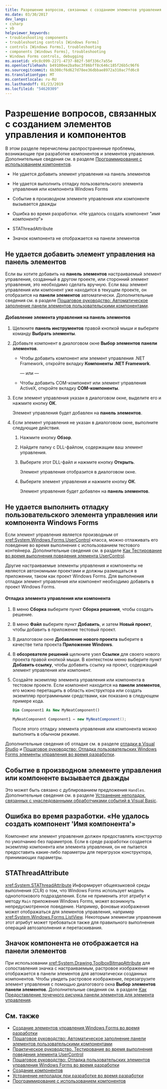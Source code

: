 ```yaml
---
title: Разрешение вопросов, связанных с созданием элементов управления и компонентов
ms.date: 03/30/2017
dev_langs:
- csharp
- vb
helpviewer_keywords:
- troubleshooting components
- troubleshooting controls [Windows Forms]
- controls [Windows Forms], troubleshooting
- components [Windows Forms], troubleshooting
- Windows Forms controls, debugging
ms.assetid: e9c8c099-2271-4737-882f-50f336c7a55e
ms.openlocfilehash: b49100ee2ba9ac3f86bff8c646c185f26b5c96f6
ms.sourcegitcommit: 6b308cf6d627d78ee36dbbae8972a310ac7fd6c8
ms.translationtype: MT
ms.contentlocale: ru-RU
ms.lasthandoff: 01/23/2019
ms.locfileid: "54620309"
---
```

# <a name="troubleshooting-control-and-component-authoring"></a>Разрешение вопросов, связанных с созданием элементов управления и компонентов
В этом разделе перечислены распространенные проблемы, возникающие при разработке компонентов и элементов управления. Дополнительные сведения см. в разделе [Программирование с использованием компонентов](https://msdn.microsoft.com/library/d4d4fcb4-e0b8-46b3-b679-7ee0026eb9e3).  
  
-   Не удается добавить элемент управления на панель элементов  
  
-   Не удается выполнить отладку пользовательского элемента управления или компонента Windows Forms  
  
-   Событие в производном элементе управления или компоненте вызывается дважды  
  
-   Ошибка во время разработки. «Не удалось создать компонент "*имя компонента*"»  
  
-   STAThreadAttribute  
  
-   Значок компонента не отображается на панели элементов  
  
## <a name="cannot-add-control-to-toolbox"></a>Не удается добавить элемент управления на панель элементов  
 Если вы хотите добавить на **панель элементов** настраиваемый элемент управления, созданный в другом проекте, или сторонний элемент управления, это необходимо сделать вручную. Если ваш элемент управления или компонент уже находится в текущем проекте, он отобразится на **панели элементов** автоматически. Дополнительные сведения см. в разделе [Пошаговое руководство: Автоматическое заполнение панели элементов пользовательскими компонентами](../../../../docs/framework/winforms/controls/walkthrough-automatically-populating-the-toolbox-with-custom-components.md).  
  
#### <a name="to-add-a-control-to-the-toolbox"></a>Добавление элемента управления на панель элементов  
  
1.  Щелкните **панель инструментов** правой кнопкой мыши и выберите команду **Выбрать элементы**.  
  
2.  Добавьте компонент в диалоговом окне **Выбор элементов панели элементов**.  
  
    -   Чтобы добавить компонент или элемент управления .NET Framework, откройте вкладку **Компоненты .NET Framework**.  
  
         — или —  
  
    -   Чтобы добавить COM-компонент или элемент управления ActiveX, откройте вкладку **COM-компоненты**.  
  
3.  Если элемент управления указан в диалоговом окне, выделите его и нажмите кнопку **ОК**.  
  
     Элемент управления будет добавлен на **панель элементов**.  
  
4.  Если элемент управления не указан в диалоговом окне, выполните следующие действия.  
  
    1.  Нажмите кнопку **Обзор**.  
  
    2.  Найдите папку с DLL-файлом, содержащим ваш элемент управления.  
  
    3.  Выберите этот DLL-файл и нажмите кнопку **Открыть**.  
  
         Элемент управления отобразится в диалоговом окне.  
  
    4.  Выберите элемент управления и нажмите кнопку **ОК**.  
  
         Элемент управления будет добавлен на **панель элементов**.  
  
## <a name="cannot-debug-the-windows-forms-user-control-or-component"></a>Не удается выполнить отладку пользовательского элемента управления или компонента Windows Forms  
 Если элемент управления является производным от <xref:System.Windows.Forms.UserControl> класса, можно отлаживать его поведение во время выполнения с использованием тестового контейнера. Дополнительные сведения см. в разделе [Как Тестирование во время выполнения поведения элемента UserControl](../../../../docs/framework/winforms/controls/how-to-test-the-run-time-behavior-of-a-usercontrol.md).  
  
 Другие настраиваемые элементы управления и компоненты не являются автономными проектами и должны размещаться в приложении, таком как проект Windows Forms. Для выполнения отладки элемент управления или компонент необходимо добавить в проект Windows Forms.  
  
#### <a name="to-debug-a-control-or-component"></a>Отладка элемента управления или компонента  
  
1.  В меню **Сборка** выберите пункт **Сборка решения**, чтобы создать решение.  
  
2.  В меню **Файл** выберите пункт **Добавить**, и затем **Новый проект**, чтобы добавить в приложение тестовый проект.  
  
3.  В диалоговом окне **Добавление нового проекта** выберите в качестве типа проекта **Приложение Windows**.  
  
4.  В **обозревателе решений** щелкните узел **Ссылки** для своего нового проекта правой кнопкой мыши. В контекстном меню выберите пункт **Добавить ссылку**, чтобы добавить ссылку на проект, содержащий элемент управления или компонент.  
  
5.  Создайте экземпляр элемента управления или компонента в тестовом проекте. Если компонент находится на **панели элементов**, его можно перетащить в область конструктора или создать экземпляр программными средствами, как показано в следующем примере кода.  
  
    ```vb  
    Dim Component1 As New MyNeatComponent()  
    ```  
  
    ```csharp  
    MyNeatComponent Component1 = new MyNeatComponent();  
    ```  
  
     После этого отладку элемента управления или компонента можно выполнить в обычном режиме.  
  
 Дополнительные сведения об отладке см. в разделе [отладки в Visual Studio](/visualstudio/debugger/debugging-in-visual-studio) и [Пошаговое руководство: Отладка пользовательских Windows Forms элементы управления во время разработки](../../../../docs/framework/winforms/controls/walkthrough-debugging-custom-windows-forms-controls-at-design-time.md).  
  
## <a name="event-is-raised-twice-in-inherited-control-or-component"></a>Событие в производном элементе управления или компоненте вызывается дважды  
 Это может быть связано с дублированием предложения `Handles`. Дополнительные сведения см. в разделе [Устранение неполадок, связанных с унаследованными обработчиками событий в Visual Basic](~/docs/visual-basic/programming-guide/language-features/events/troubleshooting-inherited-event-handlers.md).  
  
## <a name="design-time-error-failed-to-create-component-component-name"></a>Ошибка во время разработки. «Не удалось создать компонент 'Имя компонента'»  
 Компонент или элемент управления должен предоставлять конструктор по умолчанию без параметров. Если в среде разработки создается экземпляр компонента или элемента управления, он не пытается предоставить какие-либо параметры для перегрузок конструктора, принимающих параметры.  
  
## <a name="stathreadattribute"></a>STAThreadAttribute  
 <xref:System.STAThreadAttribute> Информирует общеязыковой среды выполнения (CLR) о том, что Windows Forms использует модель однопотокового подразделения. Если не применить этот атрибут к методу `Main` приложения Windows Forms, может возникнуть непредусмотренное поведение. Например, фоновые изображения может отображаться для элементов управления, например <xref:System.Windows.Forms.ListView>. Некоторым элементам управления этот атрибут может требоваться также для правильного выполнения операций автозаполнения и перетаскивания.  
  
## <a name="component-icon-does-not-appear-in-toolbox"></a>Значок компонента не отображается на панели элементов  
 При использовании <xref:System.Drawing.ToolboxBitmapAttribute> для сопоставления значка с настраиваемым, растровое изображение не отображается в панели элементов для автоматически созданных компонентов. Чтобы увидеть растровое изображение, перезагрузите элемент управления с помощью диалогового окна **Выбор элементов панели элементов**. Дополнительные сведения см. в разделе [Как Предоставление точечного рисунка панели элементов для элемента управления](../../../../docs/framework/winforms/controls/how-to-provide-a-toolbox-bitmap-for-a-control.md).  
  
## <a name="see-also"></a>См. также
- [Создание элементов управления Windows Forms во время разработки](../../../../docs/framework/winforms/controls/developing-windows-forms-controls-at-design-time.md)
- [Пошаговое руководство: Автоматическое заполнение панели элементов пользовательскими компонентами](../../../../docs/framework/winforms/controls/walkthrough-automatically-populating-the-toolbox-with-custom-components.md)
- [Практическое руководство. Тестирование во время выполнения поведения элемента UserControl](../../../../docs/framework/winforms/controls/how-to-test-the-run-time-behavior-of-a-usercontrol.md)
- [Пошаговое руководство: Отладка пользовательских элементов управления Windows Forms во время разработки](../../../../docs/framework/winforms/controls/walkthrough-debugging-custom-windows-forms-controls-at-design-time.md)
- [Создание компонентов](https://msdn.microsoft.com/library/4a5a5e49-0378-4a31-83bc-24da0f1a727d)
- [Устранение неполадок при разработке во время разработки](https://msdn.microsoft.com/library/e048d08e-fa7c-4be8-b238-4abaa199a0a6)
- [Программирование с использованием компонентов](https://msdn.microsoft.com/library/d4d4fcb4-e0b8-46b3-b679-7ee0026eb9e3)
